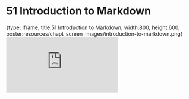 # 51 Introduction to Markdown
 
{type: iframe, title:51 Introduction to Markdown, width:800, height:600, poster:resources/chapt_screen_images/introduction-to-markdown.png}
![](https://datatrail-jhu.github.io/DataTrail_ReOrg/no_toc/introduction-to-markdown.html)
 

 
